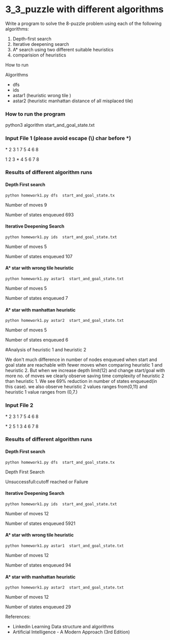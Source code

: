# 3_3_puzzle with different algorithms

Write a program to solve the 8-puzzle problem using each of the following algorithms:
1. Depth-first search
2. Iterative deepening search 
3. A* search using two different suitable heuristics 
4. comparision of heuristics 
   

How to run

Algorithms

- dfs
- ids
- astar1 (heuristic wrong tile  )
- astar2 (heuristic manhattan distance of all misplaced tile)

### How to run the program
python3 algorithm start_and_goal_state.txt

### Input File 1  (please avoid escape (\\) char before *)
\* 2 3 1 7 5 4 6 8

1 2 3 \* 4 5 6 7 8
  

### Results of different algorithm runs
#### Depth First search

``python homework1.py dfs  start_and_goal_state.tx``

Number of moves 9

Number of states enqueued 693


#### Iterative Deepening Search

``python homework1.py ids  start_and_goal_state.txt``

Number of moves 5

Number of states enqueued 107



#### A* star with wrong tile heuristic
``python homework1.py astar1  start_and_goal_state.txt``

Number of moves 5

Number of states enqueued 7


#### A* star with manhattan heuristic
``python homework1.py astar2  start_and_goal_state.txt``

Number of moves 5

Number of states enqueued 6


#Analysis of heuristic 1 and heuristic 2

We don't much difference in number of nodes enqueued 
when start and goal state are reachable with fewer moves
when comparing heuristic 1  and heuristic 2. But when we 
increase depth limit(12) and change start/goal with more no. of moves
we clearly observe saving time complexity of heuristic 2 than heuristic 1.
We see 69% reduction in number of states enqueued(in this case). 
we also observe heuristic 2 values ranges from(0,11) and heuristic 1
value ranges from (0,7.)

### Input File 2 
\* 2 3 1 7 5 4 6 8

\* 2 5 1 3 4 6 7 8

### Results of different algorithm runs
#### Depth First search

``python homework1.py dfs  start_and_goal_state.tx``

Depth First Search

Unsuccessfull:cutoff reached or Failure


#### Iterative Deepening Search

``python homework1.py ids  start_and_goal_state.txt``

Number of moves 12

Number of states enqueued 5921



#### A* star with wrong tile heuristic
``python homework1.py astar1  start_and_goal_state.txt``

Number of moves 12

Number of states enqueued 94



#### A* star with manhattan heuristic
``python homework1.py astar2  start_and_goal_state.txt``

Number of moves 12

Number of states enqueued 29


References:
 - Linkedin Learning Data structure and algorithms
 - Artificial Intelligence - A Modern Approach (3rd Edition)
